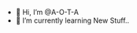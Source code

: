 - 👋 Hi, I’m @A-O-T-A
- 🌱 I’m currently learning New Stuff..

<!---
A-O-T-A/A-O-T-A is a ✨ special ✨ repository because its `README.md` (this file) appears on your GitHub profile.
You can click the Preview link to take a look at your changes.
--->
